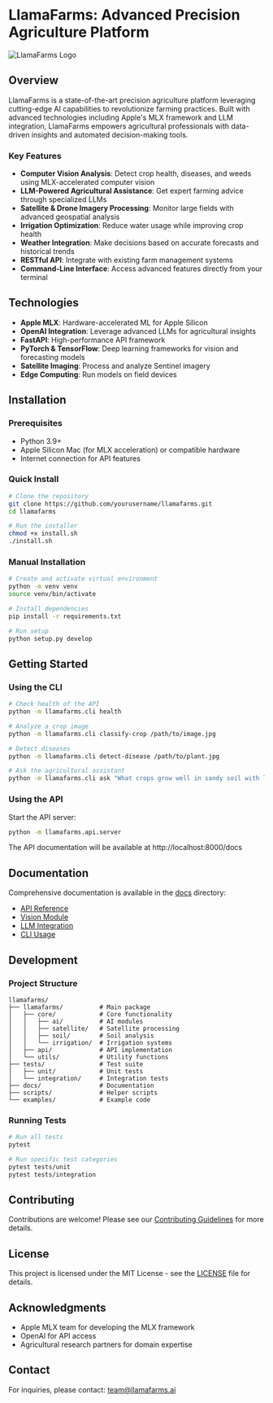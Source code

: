# LlamaFarms: Advanced Precision Agriculture Platform

![LlamaFarms Logo](docs/images/logo.png)

## Overview

LlamaFarms is a state-of-the-art precision agriculture platform leveraging cutting-edge AI capabilities to revolutionize farming practices. Built with advanced technologies including Apple's MLX framework and LLM integration, LlamaFarms empowers agricultural professionals with data-driven insights and automated decision-making tools.

### Key Features

- **Computer Vision Analysis**: Detect crop health, diseases, and weeds using MLX-accelerated computer vision
- **LLM-Powered Agricultural Assistance**: Get expert farming advice through specialized LLMs
- **Satellite & Drone Imagery Processing**: Monitor large fields with advanced geospatial analysis
- **Irrigation Optimization**: Reduce water usage while improving crop health
- **Weather Integration**: Make decisions based on accurate forecasts and historical trends
- **RESTful API**: Integrate with existing farm management systems
- **Command-Line Interface**: Access advanced features directly from your terminal

## Technologies

- **Apple MLX**: Hardware-accelerated ML for Apple Silicon
- **OpenAI Integration**: Leverage advanced LLMs for agricultural insights
- **FastAPI**: High-performance API framework
- **PyTorch & TensorFlow**: Deep learning frameworks for vision and forecasting models
- **Satellite Imaging**: Process and analyze Sentinel imagery
- **Edge Computing**: Run models on field devices

## Installation

### Prerequisites

- Python 3.9+
- Apple Silicon Mac (for MLX acceleration) or compatible hardware
- Internet connection for API features

### Quick Install

```bash
# Clone the repository
git clone https://github.com/yourusername/llamafarms.git
cd llamafarms

# Run the installer
chmod +x install.sh
./install.sh
```

### Manual Installation

```bash
# Create and activate virtual environment
python -m venv venv
source venv/bin/activate

# Install dependencies
pip install -r requirements.txt

# Run setup
python setup.py develop
```

## Getting Started

### Using the CLI

```bash
# Check health of the API
python -m llamafarms.cli health

# Analyze a crop image
python -m llamafarms.cli classify-crop /path/to/image.jpg

# Detect diseases
python -m llamafarms.cli detect-disease /path/to/plant.jpg

# Ask the agricultural assistant
python -m llamafarms.cli ask "What crops grow well in sandy soil with limited water?"
```

### Using the API

Start the API server:

```bash
python -m llamafarms.api.server
```

The API documentation will be available at http://localhost:8000/docs

## Documentation

Comprehensive documentation is available in the [docs](docs/) directory:

- [API Reference](docs/API.md)
- [Vision Module](docs/vision.md)
- [LLM Integration](docs/llm.md)
- [CLI Usage](docs/cli.md)

## Development

### Project Structure

```
llamafarms/
├── llamafarms/          # Main package
│   ├── core/            # Core functionality
│   │   ├── ai/          # AI modules
│   │   ├── satellite/   # Satellite processing
│   │   ├── soil/        # Soil analysis
│   │   └── irrigation/  # Irrigation systems
│   ├── api/             # API implementation
│   └── utils/           # Utility functions
├── tests/               # Test suite
│   ├── unit/            # Unit tests
│   └── integration/     # Integration tests
├── docs/                # Documentation
├── scripts/             # Helper scripts
└── examples/            # Example code
```

### Running Tests

```bash
# Run all tests
pytest

# Run specific test categories
pytest tests/unit
pytest tests/integration
```

## Contributing

Contributions are welcome! Please see our [Contributing Guidelines](CONTRIBUTING.md) for more details.

## License

This project is licensed under the MIT License - see the [LICENSE](LICENSE) file for details.

## Acknowledgments

- Apple MLX team for developing the MLX framework
- OpenAI for API access
- Agricultural research partners for domain expertise

## Contact

For inquiries, please contact: team@llamafarms.ai 